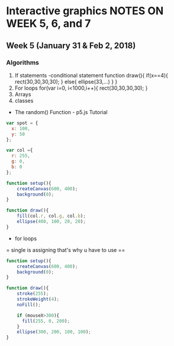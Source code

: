 # Interactive graphics NOTES ON WEEK 5, 6, and 7

## Week 5 (January 31 & Feb 2, 2018)

### Algorithms
1.	If statements
-conditional statement
function draw(){
if(x==4){
rect(30,30,30,30);
} else{
ellipse(33,…)
}
}
2.	For loops
for(var i=0, i<1000,i++){
rect(30,30,30,30);
}
3.	Arrays
4.	classes


* The random() Function - p5.js Tutorial
```javascript
var spot = {
  x: 100,
  y: 50
};

var col ={
  r: 255,
  g: 0,
  b: 0
};

function setup(){
    createCanvas(600, 400);
    background(0);
}

function draw(){
    fill(col.r, col.g, col.b);
    ellipse(400, 100, 20, 20);
}
```

* for loops

= single is assigning that's why u have to use ==

```javascript
function setup(){
    createCanvas(600, 400);
    background(0);
}

function draw(){
    stroke(255);
    strokeWeight(4);
    noFill();

    if (mouseX>300){
      fill(255, 0, 200);
    }
    ellipse(300, 200, 100, 100);
}
```
